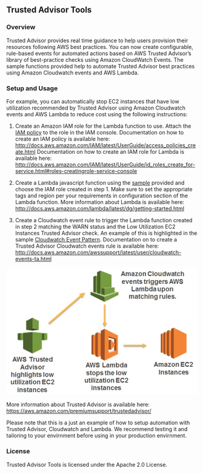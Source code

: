 ## Trusted Advisor Tools

### Overview
Trusted Advisor provides real time guidance to help users provision their resources following AWS best practices. You can now create configurable, rule-based events for automated actions based on AWS Trusted Advisor’s library of best-practice checks using Amazon CloudWatch Events.
The sample functions provided help to automate Trusted Advisor best practices using Amazon Cloudwatch events and AWS Lambda. 

### Setup and Usage
For example, you can automatically stop EC2 instances that have low utilization recommended by Trusted Advisor using Amazon Cloudwatch events and AWS Lambda to reduce cost using the following instructions:

1. Create an Amazon IAM role for the Lambda function to use. Attach the [IAM policy](LowUtilizationEC2Instances/IAMPolicy) to the role in the IAM console.
Documentation on how to create an IAM policy is available here: http://docs.aws.amazon.com/IAM/latest/UserGuide/access_policies_create.html
Documentation on how to create an IAM role for Lambda is available here: http://docs.aws.amazon.com/IAM/latest/UserGuide/id_roles_create_for-service.html#roles-creatingrole-service-console

2. Create a Lambda javascript function using the [sample](LowUtilizationEC2Instances/LambdaFunction.js) provided and choose the IAM role created in step 1. Make sure to set the appropriate tags and region per your requirements in configuration section of the Lambda function. 
More information about Lambda is available here: http://docs.aws.amazon.com/lambda/latest/dg/getting-started.html

3. Create a Cloudwatch event rule to trigger the Lambda function created in step 2 matching the WARN status and the Low Utilization EC2 Instances Trusted Advisor check. An example of this is highlighted in the sample [Cloudwatch Event Pattern](LowUtilizationEC2Instances/CloudwatchEventPattern).
Documentation on to create a Trusted Advisor Cloudwatch events rule is available here: http://docs.aws.amazon.com/awssupport/latest/user/cloudwatch-events-ta.html


![Architecture](images/LowUtilizationEC2InstancesArchitecture.jpg)

More information about Trusted Advisor is available here: https://aws.amazon.com/premiumsupport/trustedadvisor/

Please note that this is a just an example of how to setup automation with Trusted Advisor, Cloudwatch and Lambda. We recommend testing it and tailoring to your envirnment before using in your production envirnment. 

### License
Trusted Advisor Tools is licensed under the Apache 2.0 License.
